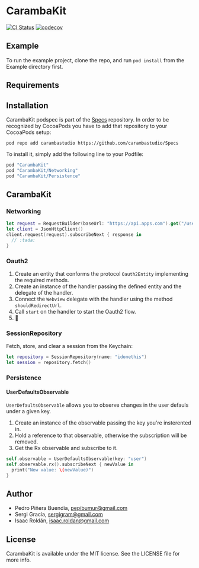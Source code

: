# CarambaKit

[![CI Status](http://img.shields.io/travis/carambastudio/CarambaKit.svg?style=flat)](https://travis-ci.org/carambastudio/CarambaKit)
[![codecov](https://codecov.io/gh/carambastudio/CarambaKit/branch/master/graph/badge.svg)](https://codecov.io/gh/carambastudio/CarambaKit)


## Example

To run the example project, clone the repo, and run `pod install` from the Example directory first.

## Requirements

## Installation

CarambaKit podspec is part of the [Specs]() repository. In order to be recognized by CocoaPods you have to add that repository to your CocoaPods setup:

```
pod repo add carambastudio https://github.com/carambastudio/Specs
```

To install it, simply add the following line to your Podfile:

```ruby
pod "CarambaKit"
pod "CarambaKit/Networking"
pod "CarambaKit/Persistence"
```

## CarambaKit

### Networking

```swift
let request = RequestBuilder(baseUrl: "https://api.apps.com").get("/users").withParameters(["param": "value"]).build()
let client = JsonHttpClient()
client.request(request).subscribeNext { response in
  // :tada:
}
```

### Oauth2

1. Create an entity that conforms the protocol `Oauth2Entity` implementing the required methods.
2. Create an instance of the handler passing the defined entity and the delegate of the handler.
3. Connect the `Webview` delegate with the handler using the method `shouldRedirectUrl`.
4. Call `start` on the handler to start the Oauth2 flow.
5. :tada:

### SessionRepository

Fetch, store, and clear a session from the Keychain:

```swift
let repository = SessionRepository(name: "idonethis")
let session = repository.fetch()
```

### Persistence

#### UserDefaultsObservable

`UserDefaultsObservable` allows you to observe changes in the user defauls under a given key.

1. Create an instance of the observable passing the key you're insterented in.
2. Hold a reference to that observable, otherwise the subscription will be removed.
3. Get the Rx observable and subscribe to it.

```swift
self.observable = UserDefaultsObservable(key: "user")
self.observable.rx().subscribeNext { newValue in
  print("New value: \(newValue)")
}
```


## Author

- Pedro Piñera Buendía, pepibumur@gmail.com
- Sergi Gracia, sergigram@gmail.com
- Isaac Roldán, isaac.roldan@gmail.com

## License

CarambaKit is available under the MIT license. See the LICENSE file for more info.
